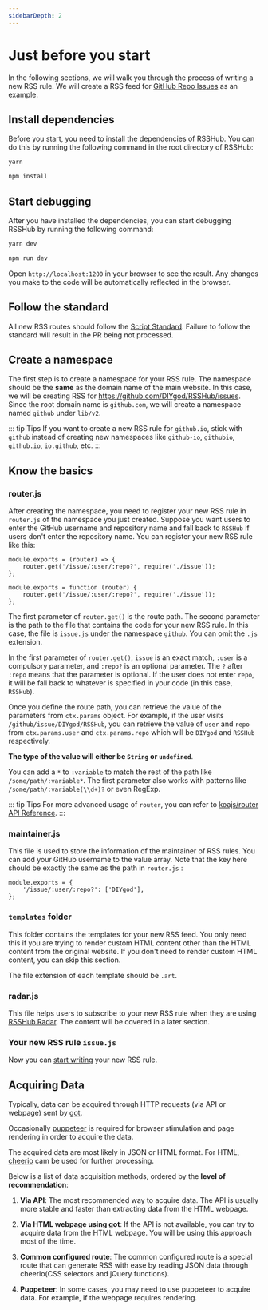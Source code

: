 ```yaml
---
sidebarDepth: 2
---
```

# Just before you start

In the following sections, we will walk you through the process of writing a new RSS rule. We will create a RSS feed for [GitHub Repo Issues](/en/programming.html#github-repo-issues) as an example.

## Install dependencies

Before you start, you need to install the dependencies of RSSHub. You can do this by running the following command in the root directory of RSSHub:

<code-group>
<code-block title="yarn" active>

```bash
yarn
```

</code-block>
<code-block title="npm">

```bash
npm install
```

</code-block>
</code-group>

## Start debugging

After you have installed the dependencies, you can start debugging RSSHub by running the following command:

<code-group>
<code-block title="yarn" active>

```bash
yarn dev
```

</code-block>
<code-block title="npm">

```bash
npm run dev
```

</code-block>
</code-group>

Open `http://localhost:1200` in your browser to see the result. Any changes you make to the code will be automatically reflected in the browser.

## Follow the standard

All new RSS routes should follow the [Script Standard](/en/joinus/script-standard.html). Failure to follow the standard will result in the PR being not processed.

## Create a namespace

The first step is to create a namespace for your RSS rule. The namespace should be the **same** as the domain name of the main website. In this case, we will be creating RSS for <https://github.com/DIYgod/RSSHub/issues>. Since the root domain name is `github.com`, we will create a namespace named `github` under `lib/v2`.

::: tip Tips
If you want to create a new RSS rule for `github.io`, stick with `github` instead of creating new namespaces like `github-io`, `githubio`, `github.io`, `io.github`, etc.
:::

## Know the basics

### router.js

After creating the namespace, you need to register your new RSS rule in `router.js` of the namespace you just created. Suppose you want users to enter the GitHub username and repository name and fall back to `RSSHub` if users don't enter the repository name. You can register your new RSS rule like this:

<code-group>
<code-block title="Arrow Functions" active>

```js{2}
module.exports = (router) => {
    router.get('/issue/:user/:repo?', require('./issue'));
};
```

</code-block>
<code-block title="Regular Functions">

```js{2}
module.exports = function (router) {
    router.get('/issue/:user/:repo?', require('./issue'));
};
```

</code-block>
</code-group>

The first parameter of `router.get()` is the route path. The second parameter is the path to the file that contains the code for your new RSS rule. In this case, the file is `issue.js` under the namespace `github`. You can omit the `.js` extension.

In the first parameter of `router.get()`, `issue` is an exact match, `:user` is a compulsory parameter, and `:repo?` is an optional parameter. The `?` after `:repo` means that the parameter is optional. If the user does not enter `repo`, it will be fall back to whatever is specified in your code (in this case, `RSSHub`).

Once you define the route path, you can retrieve the value of the parameters from `ctx.params` object. For example, if the user visits `/github/issue/DIYgod/RSSHub`, you can retrieve the value of `user` and `repo` from `ctx.params.user` and `ctx.params.repo` which will be `DIYgod` and `RSSHub` respectively.

**The type of the value will either be `String` or `undefined`**.

You can add a `*` to `:variable` to match the rest of the path like `/some/path/:variable*`. The first parameter also works with patterns like `/some/path/:variable(\\d+)?` or even RegExp.

::: tip Tips
For more advanced usage of `router`, you can refer to [koajs/router API Reference](https://github.com/koajs/router/blob/master/API.md).
:::

### maintainer.js

This file is used to store the information of the maintainer of RSS rules. You can add your GitHub username to the value array. Note that the key here should be exactly the same as  the path in `router.js` :

```js{2}
module.exports = {
    '/issue/:user/:repo?': ['DIYgod'],
};
```

### `templates` folder

This folder contains the templates for your new RSS feed. You only need this if you are trying to render custom HTML content other than the HTML content from the original website. If you don't need to render custom HTML content, you can skip this section.

The file extension of each template should be `.art`.

### radar.js

This file helps users to subscribe to your new RSS rule when they are using [RSSHub Radar](https://github.com/DIYgod/RSSHub-Radar). The content will be covered in a later section.

### Your new RSS rule `issue.js`

Now you can [start writing](/en/joinus/new-rss/start-code.html) your new RSS rule.

## Acquiring Data

Typically, data can be acquired through HTTP requests (via API or webpage) sent by [got](https://github.com/sindresorhus/got).

Occasionally [puppeteer](https://github.com/puppeteer/puppeteer) is required for browser stimulation and page rendering in order to acquire the data.

The acquired data are most likely in JSON or HTML format. For HTML, [cheerio](https://github.com/cheeriojs/cheerio) cam be used for further processing.

Below is a list of data acquisition methods, ordered by the **level of recommendation**:

1.  **Via API**: The most recommended way to acquire data. The API is usually more stable and faster than extracting data from the HTML webpage.

2.  **Via HTML webpage using got**: If the API is not available, you can try to acquire data from the HTML webpage. You will be using this approach most of the time.

3.  **Common configured route**: The common configured route is a special route that can generate RSS with ease by reading JSON data through cheerio(CSS selectors and jQuery functions).

4.  **Puppeteer**: In some cases, you may need to use puppeteer to acquire data. For example, if the webpage requires rendering.
